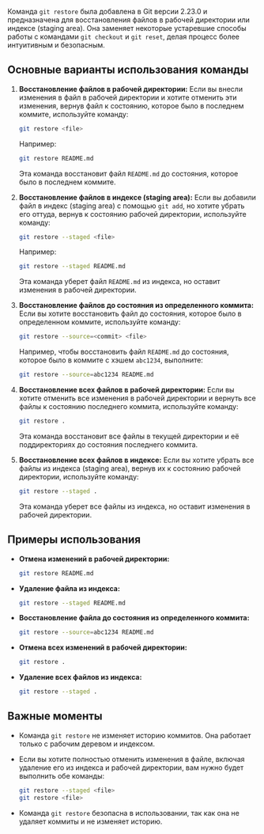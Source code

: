 Команда `git restore` была добавлена в Git версии 2.23.0 и предназначена для восстановления файлов в рабочей директории или индексе (staging area). Она заменяет некоторые устаревшие способы работы с командами `git checkout` и `git reset`, делая процесс более интуитивным и безопасным.

## Основные варианты использования команды

1. **Восстановление файлов в рабочей директории:**
   Если вы внесли изменения в файл в рабочей директории и хотите отменить эти изменения, вернув файл к состоянию, которое было в последнем коммите, используйте команду:

   ```bash
   git restore <file>
   ```

   Например:

   ```bash
   git restore README.md
   ```

   Эта команда восстановит файл `README.md` до состояния, которое было в последнем коммите.

2. **Восстановление файлов в индексе (staging area):**
   Если вы добавили файл в индекс (staging area) с помощью `git add`, но хотите убрать его оттуда, вернув к состоянию рабочей директории, используйте команду:

   ```bash
   git restore --staged <file>
   ```

   Например:

   ```bash
   git restore --staged README.md
   ```

   Эта команда уберет файл `README.md` из индекса, но оставит изменения в рабочей директории.

3. **Восстановление файлов до состояния из определенного коммита:**
   Если вы хотите восстановить файл до состояния, которое было в определенном коммите, используйте команду:

   ```bash
   git restore --source=<commit> <file>
   ```

   Например, чтобы восстановить файл `README.md` до состояния, которое было в коммите с хэшем `abc1234`, выполните:

   ```bash
   git restore --source=abc1234 README.md
   ```

4. **Восстановление всех файлов в рабочей директории:**
   Если вы хотите отменить все изменения в рабочей директории и вернуть все файлы к состоянию последнего коммита, используйте команду:

   ```bash
   git restore .
   ```

   Эта команда восстановит все файлы в текущей директории и её поддиректориях до состояния последнего коммита.

5. **Восстановление всех файлов в индексе:**
   Если вы хотите убрать все файлы из индекса (staging area), вернув их к состоянию рабочей директории, используйте команду:

   ```bash
   git restore --staged .
   ```

   Эта команда уберет все файлы из индекса, но оставит изменения в рабочей директории.

## Примеры использования

- **Отмена изменений в рабочей директории:**

  ```bash
  git restore README.md
  ```

- **Удаление файла из индекса:**

  ```bash
  git restore --staged README.md
  ```

- **Восстановление файла до состояния из определенного коммита:**

  ```bash
  git restore --source=abc1234 README.md
  ```

- **Отмена всех изменений в рабочей директории:**

  ```bash
  git restore .
  ```

- **Удаление всех файлов из индекса:**

  ```bash
  git restore --staged .
  ```

## Важные моменты

- Команда `git restore` не изменяет историю коммитов. Она работает только с рабочим деревом и индексом.
- Если вы хотите полностью отменить изменения в файле, включая удаление его из индекса и рабочей директории, вам нужно будет выполнить обе команды:

  ```bash
  git restore --staged <file>
  git restore <file>
  ```

- Команда `git restore` безопасна в использовании, так как она не удаляет коммиты и не изменяет историю.
